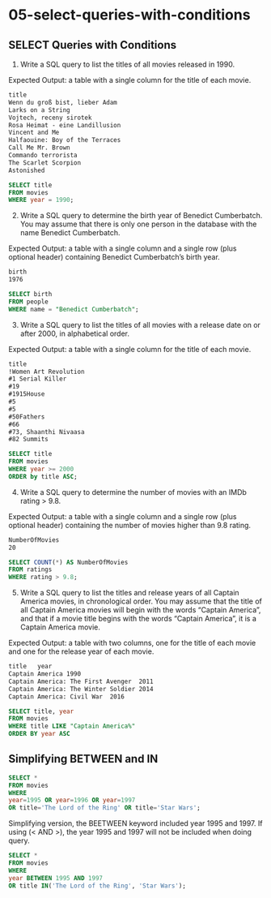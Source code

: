 # 05-select-queries-with-conditions

## SELECT Queries with Conditions

1.	Write a SQL query to list the titles of all movies released in 1990.

Expected Output: a table with a single column for the title of each movie.

```txt
title
Wenn du groß bist, lieber Adam
Larks on a String
Vojtech, receny sirotek
Rosa Heimat - eine Landillusion
Vincent and Me
Halfaouine: Boy of the Terraces
Call Me Mr. Brown
Commando terrorista
The Scarlet Scorpion
Astonished
```

```sql
SELECT title 
FROM movies 
WHERE year = 1990;
```

2.	Write a SQL query to determine the birth year of Benedict Cumberbatch. 
You may assume that there is only one person in the database with the name Benedict Cumberbatch.

Expected Output: a table with a single column and a single row (plus optional header) containing Benedict Cumberbatch’s birth year.

```txt
birth
1976
```

```sql
SELECT birth 
FROM people 
WHERE name = "Benedict Cumberbatch";
```

3.	Write a SQL query to list the titles of all movies with a release date on or after 2000, in alphabetical order.

Expected Output: a table with a single column for the title of each movie.

```txt
title
!Women Art Revolution
#1 Serial Killer
#19
#1915House
#5
#5
#50Fathers
#66
#73, Shaanthi Nivaasa
#82 Summits
```

```sql
SELECT title 
FROM movies 
WHERE year >= 2000 
ORDER by title ASC;
```

4.	Write a SQL query to determine the number of movies with an IMDb rating > 9.8.

Expected Output: a table with a single column and a single row (plus optional header) containing the number of movies higher than 9.8 rating.

```txt
NumberOfMovies
20
```

```sql
SELECT COUNT(*) AS NumberOfMovies 
FROM ratings 
WHERE rating > 9.8;
```

5.	Write a SQL query to list the titles and release years of all Captain America movies, in chronological order. 
You may assume that the title of all Captain America movies will begin with the words “Captain America”, and that if a movie title begins with the words “Captain America”, it is a Captain America movie.

Expected Output: a table with two columns, one for the title of each movie and one for the release year of each movie.

```txt
title	year
Captain America	1990
Captain America: The First Avenger	2011
Captain America: The Winter Soldier	2014
Captain America: Civil War	2016
```

```sql
SELECT title, year
FROM movies
WHERE title LIKE "Captain America%"
ORDER BY year ASC
```

## Simplifying BETWEEN and IN

```sql
SELECT *
FROM movies
WHERE
year=1995 OR year=1996 OR year=1997
OR title='The Lord of the Ring' OR title='Star Wars';
```

Simplifying version, the BEETWEEN keyword included year 1995 and 1997.
If using (< AND >), the year 1995 and 1997 will not be included when doing query.

```sql
SELECT *
FROM movies
WHERE
year BETWEEN 1995 AND 1997
OR title IN('The Lord of the Ring', 'Star Wars');
```

